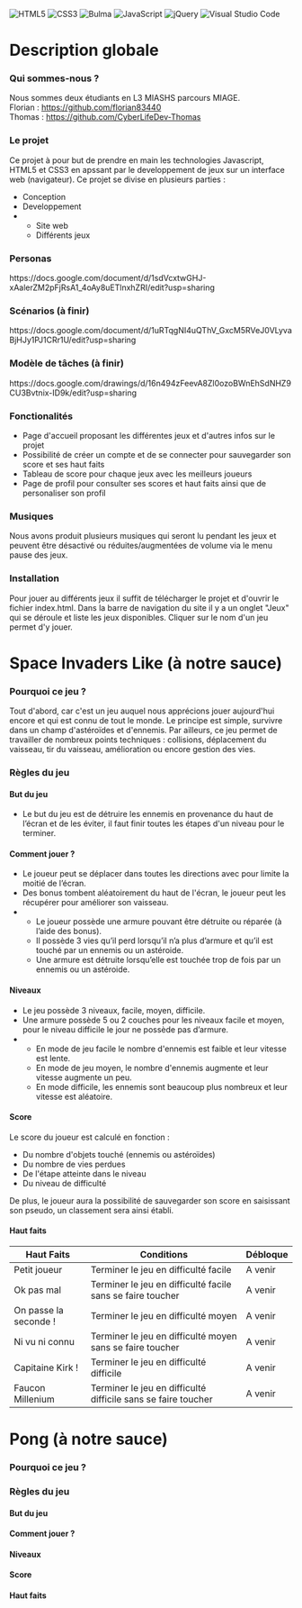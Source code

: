 ![HTML5](https://img.shields.io/badge/html5-%23E34F26.svg?style=for-the-badge&logo=html5&logoColor=white)
![CSS3](https://img.shields.io/badge/css3-%231572B6.svg?style=for-the-badge&logo=css3&logoColor=white)
![Bulma](https://img.shields.io/badge/bulma-00D0B1?style=for-the-badge&logo=bulma&logoColor=white)
![JavaScript](https://img.shields.io/badge/javascript-%23323330.svg?style=for-the-badge&logo=javascript&logoColor=%23F7DF1E)
![jQuery](https://img.shields.io/badge/jquery-%230769AD.svg?style=for-the-badge&logo=jquery&logoColor=white)
![Visual Studio Code](https://img.shields.io/badge/Visual%20Studio%20Code-0078d7.svg?style=for-the-badge&logo=visual-studio-code&logoColor=white)

<h1>Description globale</h1>

<h3>Qui sommes-nous ?</h3> 

Nous sommes deux étudiants en L3 MIASHS parcours MIAGE.<br/>
Florian : https://github.com/florian83440<br/>
Thomas : https://github.com/CyberLifeDev-Thomas

<h3>Le projet</h3> 

Ce projet à pour but de prendre en main les technologies Javascript, HTML5 et CSS3 en apssant par le developpement de jeux sur un interface web (navigateur). 
Ce projet se divise en plusieurs parties :

<ul>
  <li>Conception</li>
  <li>Developpement</li>
  <li>
    <ul>
      <li>Site web</li>
      <li>Différents jeux</li>
    </ul>
  </li>
</ul>

<h3>Personas</h3> 
https://docs.google.com/document/d/1sdVcxtwGHJ-xAalerZM2pFjRsA1_4oAy8uETlnxhZRI/edit?usp=sharing

<h3>Scénarios (à finir)</h3> 
https://docs.google.com/document/d/1uRTqgNI4uQThV_GxcM5RVeJ0VLyvaBjHJy1PJ1CRr1U/edit?usp=sharing

<h3>Modèle de tâches (à finir)</h3> 
https://docs.google.com/drawings/d/16n494zFeevA8Zl0ozoBWnEhSdNHZ9CU3Bvtnix-ID9k/edit?usp=sharing

<h3>Fonctionalités</h3> 

<ul>
	<li>Page d'accueil proposant les différentes jeux et d'autres infos sur le projet</li>
	<li>Possibilité de créer un compte et de se connecter pour sauvegarder son score et ses haut faits</li>
	<li>Tableau de score pour chaque jeux avec les meilleurs joueurs</li>
	<li>Page de profil pour consulter ses scores et haut faits ainsi que de personaliser son profil</li>
</ul>

<h3>Musiques</h3> 
Nous avons produit plusieurs musiques qui seront lu pendant les jeux et peuvent être désactivé ou réduites/augmentées de volume via le menu pause des jeux.

<h3>Installation</h3> 

Pour jouer au différents jeux il suffit de télécharger le projet et d'ouvrir le fichier index.html. Dans la barre de navigation du site il y a un onglet "Jeux" qui se déroule et liste les jeux disponibles. Cliquer sur le nom d'un jeu permet d'y jouer.

<h1>Space Invaders Like (à notre sauce)</h1>
<h3>Pourquoi ce jeu ?</h3> 

Tout d'abord, car c'est un jeu auquel nous apprécions jouer aujourd'hui encore et qui est connu de tout le monde. Le principe est simple, survivre dans un champ d'astéroïdes et d'ennemis. Par ailleurs, ce jeu permet de travailler de nombreux points techniques : collisions, déplacement du vaisseau, tir du vaisseau, amélioration ou encore gestion des vies.

<h3>Règles du jeu</h3> 
<h4>But du jeu</h3>

<ul>
  <li>Le but du jeu est de détruire les ennemis en provenance du haut de l’écran et de les éviter, il faut finir toutes les étapes d'un niveau pour le terminer.</li>
</ul>

<h4>Comment jouer ?</h4>

<ul>
  <li>Le joueur peut se déplacer dans toutes les directions avec pour limite la moitié de l’écran.</li>
  <li>Des bonus tombent aléatoirement du haut de l'écran, le joueur peut les récupérer pour améliorer son vaisseau.</li>
  <li>
    <ul>
      <li>Le joueur possède une armure pouvant être détruite ou réparée (à l’aide des bonus).</li>
      <li>Il possède 3 vies qu’il perd lorsqu’il n’a plus d’armure et qu’il est touché par un ennemis ou un astéroide.</li>
      <li>Une armure est détruite lorsqu’elle est touchée trop de fois par un ennemis ou un astéroide.</li>
    </ul>
  </li>
</ul>

<h4>Niveaux</h4>

<ul>
  <li>Le jeu possède 3 niveaux, facile, moyen, difficile.</li>
  <li>Une armure possède 5 ou 2 couches pour les niveaux facile et moyen, pour le niveau difficile le jour ne possède pas d’armure.</li>
  <li>
    <ul>
      <li>En mode de jeu facile le nombre d'ennemis est faible et leur vitesse est lente.</li>
      <li>En mode de jeu moyen, le nombre d'ennemis augmente et leur vitesse augmente un peu.</li>
      <li>En mode difficile, les ennemis sont beaucoup plus nombreux et leur vitesse est aléatoire.</li>
    </ul>
  </li>
</ul>

<h4>Score</h4>

Le score du joueur est calculé en fonction :

<ul>
	<li>Du nombre d'objets touché (ennemis ou astéroïdes)</li>
	<li>Du nombre de vies perdues</li>
	<li>De l'étape atteinte dans le niveau</li>
	<li>Du niveau de difficulté</li>
</ul>

De plus, le joueur aura la possibilité de sauvegarder son score en saisissant son pseudo, un classement sera ainsi établi.

<h4>Haut faits</h4>

<table>
	<thead>
		<tr>
			<th>
				Haut Faits
			</th>
			<th>
				Conditions
			</th>
			<th>
				Débloque
			</th>
		</tr>
	</thead>
	<tbody>
		<tr>
			<td>
				Petit joueur
			</td>
			<td>
				Terminer le jeu en difficulté facile
			</td>
			<td>
				A venir
			</td>
		</tr>
		<tr>
			<td>
				Ok pas mal
			</td>
			<td>
				Terminer le jeu en difficulté facile sans se faire toucher
			</td>
			<td>
				A venir
			</td>
		</tr>
		<tr>
			<td>
				On passe la seconde !
			</td>
			<td>
				Terminer le jeu en difficulté moyen
			</td>
			<td>
				A venir
			</td>
		</tr>
		<tr>
			<td>
				Ni vu ni connu
			</td>
			<td>
				Terminer le jeu en difficulté moyen sans se faire toucher
			</td>
			<td>
				A venir
			</td>
		</tr>
		<tr>
			<td>
				Capitaine Kirk !
			</td>
			<td>
				Terminer le jeu en difficulté difficile
			</td>
			<td>
				A venir
			</td>
		</tr>
		<tr>
			<td>
				Faucon Millenium
			</td>
			<td>
				Terminer le jeu en difficulté difficile sans se faire toucher
			</td>
			<td>
				A venir
			</td>
		</tr>
	</tbody>
</table>

<h1>Pong (à notre sauce)</h1>
<h3>Pourquoi ce jeu ?</h3> 

<h3>Règles du jeu</h3> 
<h4>But du jeu</h3>

<h4>Comment jouer ?</h4>

<h4>Niveaux</h4>

<h4>Score</h4>

<h4>Haut faits</h4>

